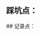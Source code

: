 ## 踩坑点：
<column title='自定义域名' RecordTime='2025-2-2 16:30' src='memories\setback\自定义域名注意事项' overview='使用自定义域名后资源路径不一样'  status='已解决' />
<column title='图片懒加载' RecordTime='2025-1-30 23:06' src='memories\setback\文档图片懒加载' overview='文档img替换为懒加载img'  status='未解决' />
## 记录点：
<column title='文档一' RecordTime='' src='memories' overview='文档概述'  status='🚀🚀🚀' />
<column title='文档二' RecordTime='' src='memories' overview='文档概述'  status='🚀🚀🚀' />
<column title='文档三' RecordTime='' src='memories' overview='文档概述'  status='🚀🚀🚀' />
